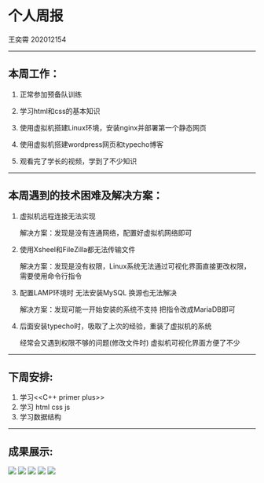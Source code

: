 # 个人周报
王奕霄 202012154

---

## 本周工作：

1. 正常参加预备队训练

2. 学习html和css的基本知识

3. 使用虚拟机搭建Linux环境，安装nginx并部署第一个静态网页

4. 使用虚拟机搭建wordpress网页和typecho博客

5. 观看完了学长的视频，学到了不少知识

---

## 本周遇到的技术困难及解决方案：

1. 虚拟机远程连接无法实现

   解决方案：发现是没有连通网络，配置好虚拟机网络即可
   
2. 使用Xsheel和FileZilla都无法传输文件

   解决方案：发现是没有权限，Linux系统无法通过可视化界面直接更改权限，需要使用命令行指令

3. 配置LAMP环境时 无法安装MySQL 换源也无法解决
   
   解决方案：发现可能一开始安装的系统不支持 把指令改成MariaDB即可

4. 后面安装typecho时，吸取了上次的经验，重装了虚拟机的系统

   经常会又遇到权限不够的问题(修改文件时)  虚拟机可视化界面方便了不少
   
---

## 下周安排:

1. 学习<<C++ primer plus>>
2. 学习 html css js
3. 学习数据结构

---

## 成果展示:

![](https://github.com/Homie6324/NEUQ-ACMClub2020-Jishu-weekly/blob/main/%E7%8E%8B%E5%A5%95%E9%9C%84/%E5%B1%8F%E5%B9%95%E6%88%AA%E5%9B%BE%202021-01-12%20123844.jpg)
![](https://github.com/Homie6324/NEUQ-ACMClub2020-Jishu-weekly/blob/main/%E7%8E%8B%E5%A5%95%E9%9C%84/%E5%B1%8F%E5%B9%95%E6%88%AA%E5%9B%BE%202021-01-12%20131922.jpg)
![](https://github.com/Homie6324/NEUQ-ACMClub2020-Jishu-weekly/blob/main/%E7%8E%8B%E5%A5%95%E9%9C%84/%E5%B1%8F%E5%B9%95%E6%88%AA%E5%9B%BE%202021-01-12%20133701.jpg)
![](https://github.com/Homie6324/NEUQ-ACMClub2020-Jishu-weekly/blob/main/%E7%8E%8B%E5%A5%95%E9%9C%84/QQ%E6%88%AA%E5%9B%BE20210114192108.png)
![](https://github.com/Homie6324/NEUQ-ACMClub2020-Jishu-weekly/blob/main/%E7%8E%8B%E5%A5%95%E9%9C%84/QQ%E6%88%AA%E5%9B%BE20210114183248.png)
